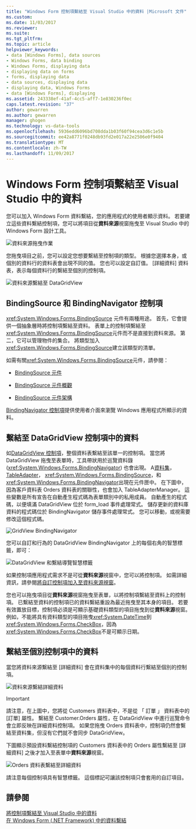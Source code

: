 ```yaml
---
title: "Windows Form 控制項繫結至 Visual Studio 中的資料 |Microsoft 文件"
ms.custom: 
ms.date: 11/03/2017
ms.reviewer: 
ms.suite: 
ms.tgt_pltfrm: 
ms.topic: article
helpviewer_keywords:
- data [Windows Forms], data sources
- Windows Forms, data binding
- Windows Forms, displaying data
- displaying data on forms
- forms, displaying data
- data sources, displaying data
- displaying data, Windows Forms
- data [Windows Forms], displaying
ms.assetid: 243338ef-41af-4cc5-aff7-1e830236f0ec
caps.latest.revision: "37"
author: gewarren
ms.author: gewarren
manager: ghogen
ms.technology: vs-data-tools
ms.openlocfilehash: 5936edd6096bd708dda1b03f60f94cea3d6c1e5b
ms.sourcegitcommit: ee42a8771f0248db93fd2e017a22e2506e0f9404
ms.translationtype: MT
ms.contentlocale: zh-TW
ms.lasthandoff: 11/09/2017
---
```

# <a name="bind-windows-forms-controls-to-data-in-visual-studio"></a>Windows Form 控制項繫結至 Visual Studio 中的資料
您可以加入 Windows Form 資料繫結，您的應用程式的使用者顯示資料。 若要建立這些資料繫結控制項，您可以將項目從**資料來源**視窗拖曳至 Visual Studio 中的 Windows Form 設計工具。
  
![資料來源拖曳作業](../data-tools/media/raddata-data-source-drag-operation.png "raddata 資料來源拖曳作業")

您拖曳項目之前，您可以設定您想要繫結至控制項的類型。 根據您選擇本身，或個別的資料行的資料表會出現不同的值。  您也可以設定自訂值。 [詳細資料] 資料表，表示每個資料行的繫結至個別的控制項。  

![資料來源繫結至 DataGridView](../data-tools/media/raddata-bind-data-source-to-datagridview.png "DataGridView raddata 繫結資料來源")  
  
## <a name="bindingsource-and-bindingnavigator-controls"></a>BindingSource 和 BindingNavigator 控制項
<xref:System.Windows.Forms.BindingSource> 元件有兩種用途。 首先，它會提供一個抽象層時將控制項繫結至資料。 表單上的控制項繫結至<xref:System.Windows.Forms.BindingSource>元件而不是直接到資料來源。 第二，它可以管理物件的集合。 將類型加入<xref:System.Windows.Forms.BindingSource>建立該類型的清單。  
  
如需有關<xref:System.Windows.Forms.BindingSource>元件，請參閱：  
  
-   [BindingSource 元件](/dotnet/framework/winforms/controls/bindingsource-component)  
  
-   [BindingSource 元件概觀](/dotnet/framework/winforms/controls/bindingsource-component-overview)  
  
-   [BindingSource 元件架構](/dotnet/framework/winforms/controls/bindingsource-component-architecture)  
  
[BindingNavigator 控制項](/dotnet/framework/winforms/controls/bindingnavigator-control-windows-forms)提供使用者介面來瀏覽 Windows 應用程式所顯示的資料。

## <a name="bind-to-data-in-a-datagridview-control"></a>繫結至 DataGridView 控制項中的資料  
如[DataGridView 控制項](/dotnet/framework/winforms/controls/datagridview-control-overview-windows-forms)，整個資料表繫結至該單一的控制項。 當您將 DataGridView 拖曳至表單時，工具帶狀用於巡覽資料錄 (<xref:System.Windows.Forms.BindingNavigator>) 也會出現。 A[資料集](../data-tools/dataset-tools-in-visual-studio.md)， [TableAdapter](../data-tools/create-and-configure-tableadapters.md)， <xref:System.Windows.Forms.BindingSource>，和<xref:System.Windows.Forms.BindingNavigator>出現在元件匣中。 在下圖中，因為客戶資料表 Orders 資料表的關聯性，也會加入 TableAdapterManager。 這些變數是所有宣告在自動產生程式碼為表單類別中的私用成員。 自動產生的程式碼，以便填滿 DataGridView 位於 form_load 事件處理常式。 儲存更新的資料庫資料的程式碼位於 BindingNavigator 儲存事件處理常式。 您可以移動，或視需要修改這個程式碼。  
  
![GridView BindingNavigator](../data-tools/media/raddata-gridview-with-bindingnavigator.png "raddata GridView BindingNavigator")  
  
您可以自訂和行為的 DataGridView BindingNavigator 上的每個右角的智慧標籤，即可：  
  
![DataGridView 和繫結導覽智慧標籤](../data-tools/media/raddata-datagridview-and-binding-navigator-smart-tags.png "raddata DataGridView 和繫結導覽智慧標籤")  
  
如果控制項應用程式需求不是可從**資料來源**視窗中，您可以將控制項。 如需詳細資訊，請參閱[將自訂控制項加入至資料來源視窗](../data-tools/add-custom-controls-to-the-data-sources-window.md)。  
  
您也可以拖曳項目從**資料來源**視窗拖曳至表單，以將控制項繫結至資料上的控制項。 已繫結至資料的控制項已的資料繫結重設為最近拖曳至其本身的項目。 若要有效置放目標，控制項必須是可顯示基礎資料類型的項目拖曳到從**資料來源**視窗。 例如，不能將具有資料類型的項目拖曳<xref:System.DateTime>到<xref:System.Windows.Forms.CheckBox>，因為<xref:System.Windows.Forms.CheckBox>不是可顯示日期。  
  
## <a name="bind-to-data-in-individual-controls"></a>繫結至個別控制項中的資料  
當您將資料來源繫結至 [詳細資料] 會在資料集中的每個資料行繫結至個別的控制項。  
  
![資料來源繫結詳細資料](../data-tools/media/raddata-bind-data-source-to-details.png "raddata 繫結資料來源詳細資料")  
  
> [!IMPORTANT]
> 請注意，在上圖中，您將從 Customers 資料表中，不是從 「 訂單 」 資料表中的 [訂單] 屬性。 繫結至 Customer.Orders 屬性，在 DataGridView 中進行巡覽命令會立即反映在詳細資料控制項。 如果您拖曳 Orders 資料表中，控制項仍然會繫結至資料集，但沒有它們就不會同步 DataGridView。  
  
下圖顯示預設資料繫結控制項的 Customers 資料表中的 Orders 屬性繫結至 [詳細資料] 之後才加入至表單中**資料來源**視窗。  
  
![Orders 資料表繫結至詳細資料](../data-tools/media/raddata-orders-table-bound-to-details.png "raddata Orders 資料表繫結至詳細資料")  
  
請注意每個控制項具有智慧標籤。 這個標記可讓該控制項只會套用的自訂項目。
  
## <a name="see-also"></a>請參閱
[將控制項繫結至 Visual Studio 中的資料](../data-tools/bind-controls-to-data-in-visual-studio.md)  
[在 Windows Form (.NET Framework) 中的資料繫結](/dotnet/framework/winforms/windows-forms-data-binding)